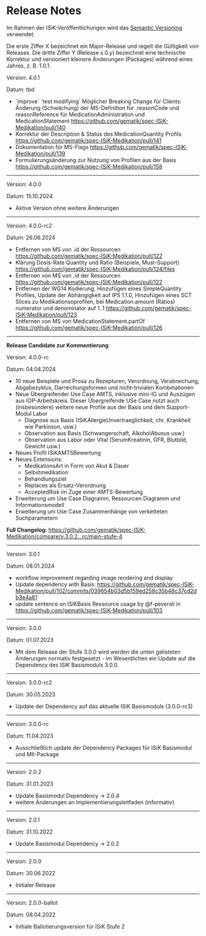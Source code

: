 # Release Notes

Im Rahmen der ISiK-Veröffentlichungen wird das [Semantic Versioning](https://semver.org/lang/de/) verwendet.

Die erste Ziffer X bezeichnet ein Major-Release und regelt die Gültigkeit von Releases. Die dritte Ziffer Y (Release x.0.y) bezeichnet eine technische Korrektur und versioniert kleinere Änderungen (Packages) während eines Jahres, z. B. 1.0.1.



Version: 4.0.1

Datum: tbd

* ´improve´ ´test modifying´ Möglicher Breaking Change für Clients: Änderung (Schwächung) der MS-Definition für .reasonCode und reasonReference für MedicationAdministration und MedicationStatement https://github.com/gematik/spec-ISiK-Medikation/pull/140
* Korrektur der Description & Status des MedicationQuantity Profils https://github.com/gematik/spec-ISiK-Medikation/pull/141
* Dokumentation für MS-Flags https://github.com/gematik/spec-ISiK-Medikation/pull/139
* Formulierungsänderung zur Nutzung von Profilen aus der Basis https://github.com/gematik/spec-ISiK-Medikation/pull/158

----

Version: 4.0.0

Datum: 15.10.2024

* Aktive Version ohne weitere Änderungen

----

Version: 4.0.0-rc2

Datum: 26.06.2024

- Entfernen von MS von .id der Ressourcen https://github.com/gematik/spec-ISiK-Medikation/pull/122
- Klärung Dosis-Rate Quantity und Ratio (Beispiele, Must-Support)  https://github.com/gematik/spec-ISiK-Medikation/pull/124/files
- Entfernen von MS von .id der Ressourcen https://github.com/gematik/spec-ISiK-Medikation/pull/122
- Entfernen der WG14 Kodierung, Hinzufügen eines SimpleQuantity Profiles, Update der Abhängigkeit auf IPS 1.1.0, Hinzufügen eines SCT Slices zu Medikationsoprofilen, bei Medication.amount (Ratios) numerator und denominator auf 1..1 https://github.com/gematik/spec-ISiK-Medikation/pull/123
- Entfernen von MS von MedicationStatement.partOf https://github.com/gematik/spec-ISiK-Medikation/pull/126

---
**Release Candidate zur Kommentierung**

Version: 4.0.0-rc

Datum: 04.04.2024

* 10 neue Beispiele und Prosa zu Rezepturen, Verordnung, Verabreichung, Abgabezyklus, Darreichungsformen und nicht-trivialen Kombinationen
* Neue Übergreifender Use Case AMTS, inklusive mini-IG und Auszügen aus IOP-Arbeitskreis. Dieser Übergreifende USe Case nutzt auch (insbesondere) weitere neue Profile aus der Basis und dem Support-Modul Labor
  * Diagnose aus Basis (ISiKAllergieUnvertraeglichkeit, chr. Krankheit wie Parkinson, usw.)
  * Observation aus Basis (Schwangerschaft, AlkoholAbusus usw.)
  * Observation aus Labor oder Vital (SerumKreatinin, GFR, Blutbild, Gewicht usw.)
* Neues Profil ISiKAMTSBewertung
* Neues Extensions: 
  * MedikationsArt in Form von Akut & Dauer
  * Selbstmedikation
  * Behandlungsziel
  * Replaces als Ersatz-Verordnung
  * AcceptedRisk im Zuge einer AMTS-Bewertung
* Erweiterung um Use Case Diagramm, Ressourcen Diagramm und Informationsmodell
* Erweiterung um Use Case Zusammenhänge von verketteten Suchparametern

**Full Changelog**: https://github.com/gematik/spec-ISiK-Medikation/compare/v.3.0.2...rc/main-stufe-4

----
Version: 3.0.1

Datum: 08.01.2024

* workflow improvement regarding image rendering and display
* Update dependency with Basis:  https://github.com/gematik/spec-ISiK-Medikation/pull/102/commits/039654b03d5b159ed258c35b48c37cd2db3e4a81
* update sentence on ISIKBasis Ressource usage by @f-peverali in https://github.com/gematik/spec-ISiK-Medikation/pull/103
----
Version: 3.0.0

Datum: 01.07.2023

* Mit dem Release der Stufe 3.0.0 wird werden die unten gelisteten Änderungen normativ festgesetzt - im Wesentlichen ein Update auf die Dependency des ISiK Basismoduls 3.0.0.

----
Version: 3.0.0-rc2

Datum: 30.05.2023

* Update der Dependency auf das aktuelle ISiK Basismoduls (3.0.0-rc3)

----
Version: 3.0.0-rc

Datum: 11.04.2023

* Ausschließlich update der Dependency Packages für ISiK Basismodul und MII-Package

----
Version: 2.0.2

Datum: 31.01.2023

- Update Basismodul Dependency -> 2.0.4
- weitere Änderungen an Implementierungsleitfaden (informativ)
----
Version: 2.0.1

Datum: 31.10.2022

- Update Basismodul Dependency -> 2.0.2
----
Version: 2.0.0

Datum: 30.06.2022

- Initialer Release

----
Version: 2.0.0-ballot

Datum: 08.04.2022

* Initiale Ballotierungsversion für ISiK Stufe 2
